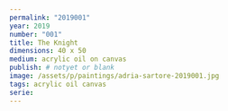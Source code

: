 ```yaml
---
permalink: "2019001"
year: 2019
number: "001"
title: The Knight
dimensions: 40 x 50
medium: acrylic oil on canvas
publish: # notyet or blank
image: /assets/p/paintings/adria-sartore-2019001.jpg
tags: acrylic oil canvas
serie:
---
```

